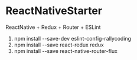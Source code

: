 # ReactNativeStarter
ReactNative + Redux + Router + ESLint

1. npm install --save-dev eslint-config-rallycoding
2. npm install --save react-redux redux 
3. npm install --save react-native-router-flux
